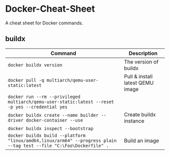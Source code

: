 # Docker-Cheat-Sheet

A cheat sheet for Docker commands.

## buildx

| Command                                                                                                             | Description                      |
| ------------------------------------------------------------------------------------------------------------------- | -------------------------------- |
| `docker buildx version`                                                                                             | The version of buildx            |
| `docker pull -q multiarch/qemu-user-static:latest`                                                                  | Pull & install latest QEMU image |
| `docker run --rm --privileged multiarch/qemu-user-static:latest --reset -p yes --credential yes`                    |                                  |
| `docker buildx create --name builder --driver docker-container --use`                                               | Create buildx instance           |
| `docker buildx inspect --bootstrap`                                                                                 |                                  |
| `docker buildx build --platform "linux/amd64,linux/arm64" --progress plain --tag test --file "C:\Foo\Dockerfile" .` | Build an image                   |
